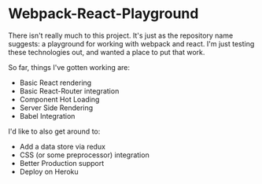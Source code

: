 # Webpack-React-Playground

There isn't really much to this project. It's just as the repository
name suggests: a playground for working with webpack and react. I'm
just testing these technologies out, and wanted a place to put that 
work.

So far, things I've gotten working are:
* Basic React rendering
* Basic React-Router integration
* Component Hot Loading
* Server Side Rendering
* Babel Integration

I'd like to also get around to:
* Add a data store via redux
* CSS (or some preprocessor) integration
* Better Production support
* Deploy on Heroku
